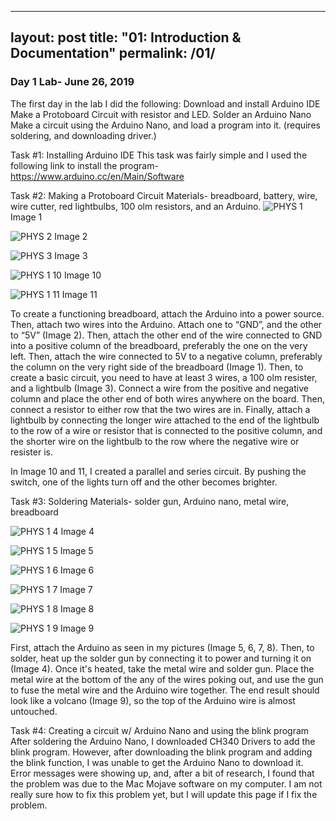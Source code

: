 
---
layout: post
title:  "01: Introduction & Documentation"
permalink: /01/
---

### Day 1 Lab- June 26, 2019
The first day in the lab I did the following:
Download and install Arduino IDE 
Make a Protoboard Circuit with resistor and LED. 
Solder an Arduino Nano
Make a circuit using the Arduino Nano, and load a program into it. (requires soldering, and downloading driver.)


Task #1: Installing Arduino IDE This task was fairly simple and I used the following link to install the program- https://www.arduino.cc/en/Main/Software

Task #2: Making a Protoboard Circuit Materials- breadboard, battery, wire, wire cutter, red lightbulbs, 100 olm resistors, and an Arduino.
![PHYS 1](https://user-images.githubusercontent.com/52216217/60457199-70a4d480-9c09-11e9-8904-35ba6c561e25.jpg)
Image 1

![PHYS 2](https://user-images.githubusercontent.com/52216217/60457387-e3ae4b00-9c09-11e9-815c-19994c8eb4c7.jpg)
Image 2

![PHYS 3](https://user-images.githubusercontent.com/52216217/60457506-3425a880-9c0a-11e9-8666-29f9c1a3a9cc.jpg)
Image 3

![PHYS 1 10](https://user-images.githubusercontent.com/52216217/60459409-19a1fe00-9c0f-11e9-8177-26b68fc845a8.png)
Image 10

![PHYS 1 11](https://user-images.githubusercontent.com/52216217/60459631-b2d11480-9c0f-11e9-9b4a-6bcae0686465.jpg)
Image 11



To create a functioning breadboard, attach the Arduino into a power source. Then, attach two wires into the Arduino. Attach one to “GND”, and the other to “5V” (Image 2). Then, attach the other end of the wire connected to GND into a positive column of the breadboard, preferably the one on the very left. Then, attach the wire connected to 5V to a negative column, preferably the column on the very right side of the breadboard (Image 1). Then, to create a basic circuit, you need to have at least 3 wires, a 100 olm resister, and a lightbulb (Image 3). Connect a wire from the positive and negative column and place the other end of both wires anywhere on the board. Then, connect a resistor to either row that the two wires are in. Finally, attach a lightbulb by connecting the longer wire attached to the end of the lightbulb to the row of a wire or resistor that is connected to the positive column, and the shorter wire on the lightbulb to the row where the negative wire or resister is.

In Image 10 and 11, I created a parallel and series circuit. By pushing the switch, one of the lights turn off and the other becomes brighter.

Task #3: Soldering Materials- solder gun, Arduino nano, metal wire, breadboard

![PHYS 1 4](https://user-images.githubusercontent.com/52216217/60458036-8915ee80-9c0b-11e9-837f-781affa30efb.jpg)
Image 4

![PHYS 1 5](https://user-images.githubusercontent.com/52216217/60458141-ced2b700-9c0b-11e9-9965-86dde7578fa9.jpg)
Image 5

![PHYS 1 6](https://user-images.githubusercontent.com/52216217/60458221-03df0980-9c0c-11e9-8196-17538523553b.jpg)
Image 6

![PHYS 1 7](https://user-images.githubusercontent.com/52216217/60458240-10fbf880-9c0c-11e9-802a-e19969f044aa.jpg)
Image 7

![PHYS 1 8](https://user-images.githubusercontent.com/52216217/60459214-84066e80-9c0e-11e9-9959-cbbbb938e526.jpg)
Image 8

![PHYS 1 9](https://user-images.githubusercontent.com/52216217/60459293-bfa13880-9c0e-11e9-9edd-21fe49918b96.jpg)
Image 9

First, attach the Arduino as seen in my pictures (Image 5, 6, 7, 8). Then, to solder, heat up the solder gun by connecting it to power and turning it on (Image 4). Once it's heated, take the metal wire and solder gun. Place the metal wire at the bottom of the any of the wires poking out, and use the gun to fuse the metal wire and the Arduino wire together. The end result should look like a volcano (Image 9), so the top of the Arduino wire is almost untouched.

Task #4: Creating a circuit w/ Arduino Nano and using the blink program 
After soldering the Arduino Nano, I downloaded CH340 Drivers to add the blink program. However, after downloading the blink program and adding the blink function, I was unable to get the Arduino Nano to download it. Error messages were showing up, and, after a bit of research, I found that the problem was due to the Mac Mojave software on my computer. I am not really sure how to fix this problem yet, but I will update this page if I fix the problem.


